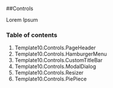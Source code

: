 ##Controls

Lorem Ipsum

### Table of contents

1. Template10.Controls.PageHeader 
1. Template10.Controls.HamburgerMenu 
1. Template10.Controls.CustomTitleBar
1. Template10.Controls.ModalDialog 
1. Template10.Controls.Resizer 
1. Template10.Controls.PiePiece 
